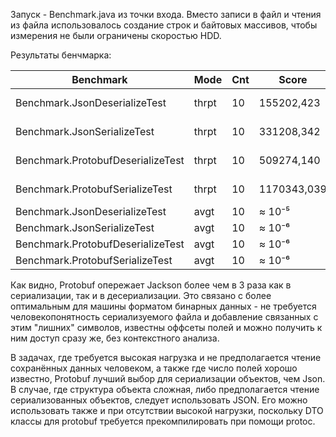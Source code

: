 Запуск - Benchmark.java из точки входа.
Вместо записи в файл и чтения из файла использовалось создание строк и байтовых массивов, чтобы измерения не были ограничены скоростью HDD.

Результаты бенчмарка:

|Benchmark                           |Mode  |Cnt        |Score|Error|Metrics|
|------------------------------------|------|-----------|-----|-----|-------|
Benchmark.JsonDeserializeTest      |thrpt   |10   |155202,423 |±  20404,579  |ops/s|
Benchmark.JsonSerializeTest        |thrpt   |10   |331208,342 |±  40676,888  |ops/s|
Benchmark.ProtobufDeserializeTest  |thrpt   |10   |509274,140 |±  48301,023  |ops/s|
Benchmark.ProtobufSerializeTest    |thrpt   |10  |1170343,039 |± 132951,796  |ops/s|
Benchmark.JsonDeserializeTest       |avgt   |10       |≈ 10⁻⁵ |              |s/op|
Benchmark.JsonSerializeTest         |avgt   |10       |≈ 10⁻⁶ |              |s/op|
Benchmark.ProtobufDeserializeTest   |avgt   |10       |≈ 10⁻⁶ |              |s/op|
Benchmark.ProtobufSerializeTest     |avgt   |10       |≈ 10⁻⁶ |              |s/op|

Как видно, Protobuf опережает Jackson более чем в 3 раза как в сериализации, так и в десериализации. Это связано с более оптимальным для машины форматом бинарных данных - не требуется человекопонятность сериализуемого файла и добавление связанных с этим "лишних" символов, известны оффсеты полей и можно получить к ним доступ сразу же, без контекстного анализа. 

В задачах, где требуется высокая нагрузка и не предполагается чтение сохранённых данных человеком, а также где число полей хорошо известно, Protobuf лучший выбор для сериализации объектов, чем Json. В случае, где структура объекта сложная, либо предполагается чтение сериализованных объектов, следует использовать JSON. Его можно использовать также и при отсутствии высокой нагрузки, поскольку DTO классы для protobuf требуется прекомпилировать при помощи protoc. 
